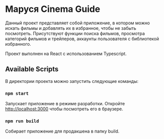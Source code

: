# Маруся Cinema Guide

Данный проект представляет собой приложение, в котором можно искать фильмы и
добавлять их в избранное, чтобы не забыть посмотреть. Присутствуют функции 
поиска фильмов, просмотра категорий фильмов и трейлеров, аккаунты пользователя
с библиотекой избранного.

Проект выполнен на React с использованием Typescript.

## Available Scripts

В директории проекта можно запустить следующие команды:

### `npm start`

Запускает приложение в режиме разработки.
Откройте [http://localhost:3000](http://localhost:3000) чтобы посмотреть его в браузере.

### `npm run build`

Собирает приложение для продакшена в папку build.
